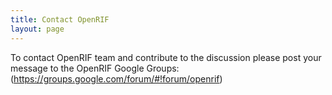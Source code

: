 ```yaml
---
title: Contact OpenRIF
layout: page
---
```



To contact OpenRIF team and contribute to the discussion please post your message to the OpenRIF Google Groups: (https://groups.google.com/forum/#!forum/openrif)
